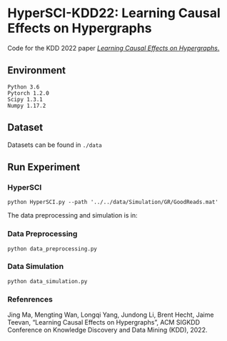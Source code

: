 # HyperSCI-KDD22:  Learning Causal Effects on Hypergraphs

Code for the KDD 2022 paper [*Learning Causal Effects on Hypergraphs*.](https://arxiv.org/pdf/2207.04049.pdf)

## Environment
```
Python 3.6
Pytorch 1.2.0
Scipy 1.3.1
Numpy 1.17.2
```

## Dataset
Datasets can be found in ```./data```

## Run Experiment
### HyperSCI
```
python HyperSCI.py --path '../../data/Simulation/GR/GoodReads.mat'
```

The data preprocessing and simulation is in:
### Data Preprocessing
```
python data_preprocessing.py
```
### Data Simulation
```
python data_simulation.py
```

### Refenrences
Jing Ma, Mengting Wan, Longqi Yang, Jundong Li, Brent Hecht, Jaime Teevan, “Learning Causal Effects on Hypergraphs”, ACM SIGKDD Conference on Knowledge Discovery and Data Mining (KDD), 2022. 

